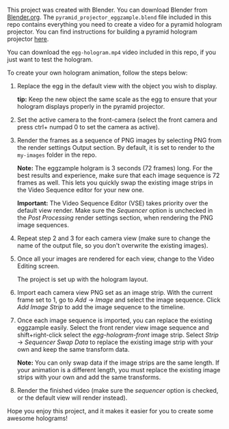 This project was created with Blender. You can download Blender from [Blender.org](https://www.blender.org/). 
The `pyramid_projector_eggzample.blend` file included in this repo contains everything you need to create 
a video for a pyramid hologram projector. You can find instructions for building a pyramid hologram 
projector [here](http://www.instructables.com/id/No-CD-case-no-tape-3D-hologram-pyramid-the-quickes/).

You can download the `egg-hologram.mp4` video included in this repo, if you just want to test the hologram.

To create your own hologram animation, follow the steps below:

1. Replace the egg in the default view with the object you wish to display.
	
	**tip:** Keep the new object the same scale as the egg to ensure that
	your hologram displays properly in the pyramid projector.

2. Set the active camera to the front-camera (select the front camera and press 
   ctrl+ numpad 0 to set the camera as active).

3. Render the frames as a sequence of PNG images by selecting PNG from the render
   settings Output section. By default, it is set to render to the `my-images` 
   folder in the repo.
   
    **Note:** The eggzample holgram is 3 seconds (72 frames) long. For the best 
	results and experience, make sure that each image sequence is 72 frames as well.
	This lets you quickly swap the existing image strips in the Video Sequence editor
	for your new one.

    **Important:** The Video Sequence Editor (VSE) takes priority over the default view render. Make 
    sure the *Sequencer* option is unchecked in the *Post Processing* render settings section, when 
	rendering the PNG image sequences.

4. Repeat step 2 and 3 for each camera view (make sure to change the name of the output file, 
   so you don't overwrite the existing images).

5. Once all your images are rendered for each view, change to the Video Editing screen.

    The project is set up with the hologram layout.

6. Import each camera view PNG set as an image strip. With the current frame set to 1,
   go to *Add* &rarr; *Image* and select the image sequence. Click *Add Image Strip* to 
   add the image sequence to the timeline.

7. Once each image sequence is imported, you can replace the existing eggzample easily. Select 
   the front render view image sequence and shift+right-click select the *egg-hologram-front* 
   image strip. Select *Strip* &rarr; *Sequencer Swap Data* to replace the existing image strip 
   with your own and keep the same transform data.

    **Note:** You can only swap data if the image strips are the same length. If your animation is a 
	different length, you must replace the existing image strips with your own and add the same 
	transforms.

8. Render the finished video (make sure the *sequencer* option is checked, or the default view will render 
   instead).

Hope you enjoy this project, and it makes it easier for you to create some awesome holograms!
